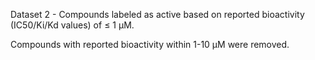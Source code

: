
Dataset 2 - Compounds labeled as active based on reported bioactivity (IC50/Ki/Kd values) of ≤ 1 µM. 

Compounds with reported bioactivity within 1-10 µM were removed.
